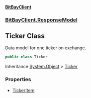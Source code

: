 #### [BitBayClient](./index.md 'index')
### [BitBayClient.ResponseModel](./BitBayClient-ResponseModel.md 'BitBayClient.ResponseModel')
## Ticker Class
Data model for one ticker on exchange.  
```csharp
public class Ticker
```
Inheritance [System.Object](https://docs.microsoft.com/en-us/dotnet/api/System.Object 'System.Object') &gt; [Ticker](./BitBayClient-ResponseModel-Ticker.md 'BitBayClient.ResponseModel.Ticker')  
### Properties
- [TickerItem](./BitBayClient-ResponseModel-Ticker-TickerItem.md 'BitBayClient.ResponseModel.Ticker.TickerItem')
